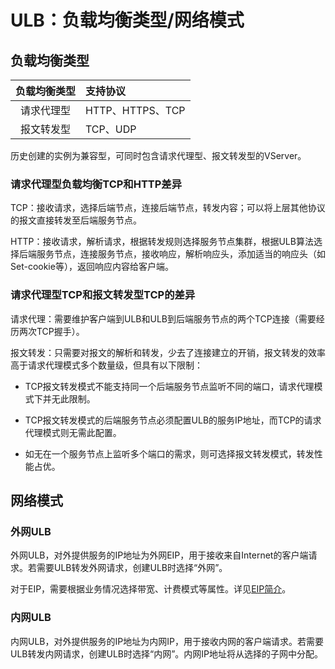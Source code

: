 

# ULB：负载均衡类型/网络模式

## 负载均衡类型
负载均衡类型|支持协议
:-:|:-
请求代理型|HTTP、HTTPS、TCP
报文转发型|TCP、UDP

历史创建的实例为兼容型，可同时包含请求代理型、报文转发型的VServer。

### 请求代理型负载均衡TCP和HTTP差异
TCP：接收请求，选择后端节点，连接后端节点，转发内容；可以将上层其他协议的报文直接转发至后端服务节点。

HTTP：接收请求，解析请求，根据转发规则选择服务节点集群，根据ULB算法选择后端服务节点，连接服务节点，接收响应，解析响应头，添加适当的响应头（如Set-cookie等），返回响应内容给客户端。

### 请求代理型TCP和报文转发型TCP的差异
请求代理：需要维护客户端到ULB和ULB到后端服务节点的两个TCP连接（需要经历两次TCP握手）。

报文转发：只需要对报文的解析和转发，少去了连接建立的开销，报文转发的效率高于请求代理模式多个数量级，但具有以下限制：

*  TCP报文转发模式不能支持同一个后端服务节点监听不同的端口，请求代理模式下并无此限制。

*  TCP报文转发模式的后端服务节点必须配置ULB的服务IP地址，而TCP的请求代理模式则无需此配置。

*  如无在一个服务节点上监听多个端口的需求，则可选择报文转发模式，转发性能占优。

## 网络模式

### 外网ULB

外网ULB，对外提供服务的IP地址为外网EIP，用于接收来自Internet的客户端请求。若需要ULB转发外网请求，创建ULB时选择“外网”。

对于EIP，需要根据业务情况选择带宽、计费模式等属性。详见[EIP简介](https://docs.ucloud.cn/unet/eip)。

### 内网ULB

内网ULB，对外提供服务的IP地址为内网IP，用于接收内网的客户端请求。若需要ULB转发内网请求，创建ULB时选择“内网”。内网IP地址将从选择的子网中分配。

